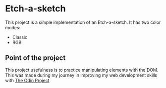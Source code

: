# Etch-a-sketch

This project is a simple implementation of an Etch-a-sketch. It has two color modes:
- Classic
- RGB

## Point of the project
This project usefulness is to practice manipulating elements with the DOM. This was made during my journey 
in improving my web development skills with [The Odin Project](https://www.theodinproject.com)
